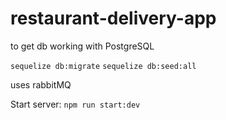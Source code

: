 # restaurant-delivery-app

to get db working with PostgreSQL

`sequelize db:migrate`
`sequelize db:seed:all`

uses rabbitMQ

Start server: `npm run start:dev`

